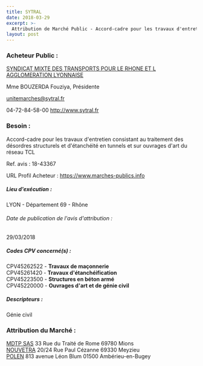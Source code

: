 ```yaml
---
title: SYTRAL
date: 2018-03-29
excerpt: >-
  Attribution de Marché Public - Accord-cadre pour les travaux d'entretien consistant au traitement des désordres structurels et d'étanchéité en tunnels et sur ouvrages d'art du réseau TCL
layout: post
---
```


### Acheteur Public : 
<a href="/acheteur-138/siren-256900994"> SYNDICAT MIXTE DES TRANSPORTS POUR LE RHONE ET L AGGLOMERATION LYONNAISE</a><br/>

Mme BOUZERDA Fouziya, Présidente

unitemarches@sytral.fr

04-72-84-58-00
http://www.sytral.fr
### Besoin :

Accord-cadre pour les travaux d'entretien consistant au traitement des désordres structurels et d'étanchéité en tunnels et sur ouvrages d'art du réseau TCL

Ref. avis : 18-43367

URL Profil Acheteur : https://www.marches-publics.info

##### Lieu d'exécution :

LYON - Département 69 - Rhône

###### Date de publication de l'avis d'attribution : 
29/03/2018

##### Codes CPV concerné(s) :
CPV45262522 - **Travaux de maçonnerie** <br/>
CPV45261420 - **Travaux d'étanchéification** <br/>
CPV45223500 - **Structures en béton armé** <br/>
CPV45220000 - **Ouvrages d'art et de génie civil** <br/>

##### Descripteurs :
Génie civil <br/>

### Attribution du Marché :
<a href="/entreprise-565/siren-487526329"> MDTP SAS</a>    33 Rue du Traité de Rome 69780 Mions <br/>
<a href="/entreprise-545/siren-315919779"> NOUVETRA</a>    20/24 Rue Paul Cézanne 69330 Meyzieu <br/>
<a href="/entreprise-570/siren-523700771"> POLEN</a>    813 avenue Léon Blum 01500 Ambérieu-en-Bugey <br/>
